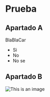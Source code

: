 # Prueba

## Apartado A

BlaBlaCar

  - Si
  - No
  - No se

## Apartado B

![This is an image](https://www.diez.hn/binrepository/1024x680/0c0/0d0/none/3014757/RHIE/agregar-un-titulo-1_1211524_20220329104133.jpg)


